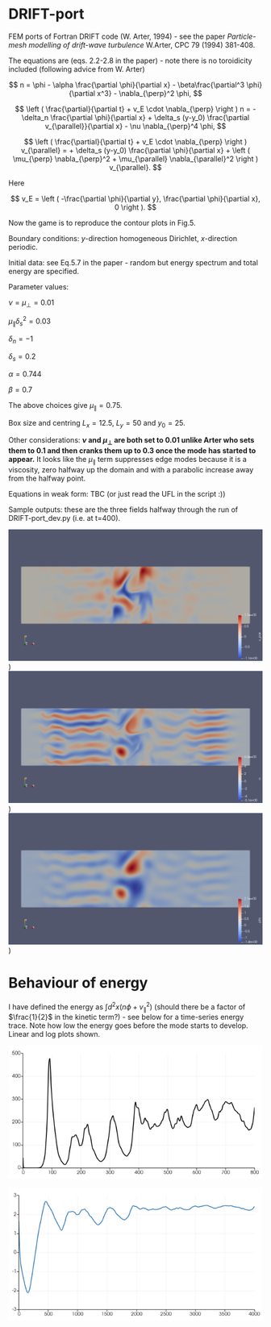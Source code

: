 # DRIFT-port
FEM ports of Fortran DRIFT code (W. Arter, 1994) - see the paper *Particle-mesh modelling of drift-wave turbulence* W.Arter, CPC 79 (1994) 381-408.

The equations are (eqs. 2.2-2.8 in the paper) - note there is no toroidicity included (following advice from W. Arter)

$$
n = \phi - \alpha \frac{\partial \phi}{\partial x} - \beta\frac{\partial^3 \phi}{\partial x^3} - \nabla_{\perp}^2 \phi,
$$

$$
\left ( \frac{\partial}{\partial t} + v_E \cdot \nabla_{\perp} \right ) n = - \delta_n \frac{\partial \phi}{\partial x} + \delta_s (y-y_0) \frac{\partial v_{\parallel}}{\partial x} - \nu \nabla_{\perp}^4 \phi,
$$

$$
\left ( \frac{\partial}{\partial t} + v_E \cdot \nabla_{\perp} \right ) v_{\parallel} = + \delta_s (y-y_0) \frac{\partial \phi}{\partial x} + \left ( \mu_{\perp} \nabla_{\perp}^2 + \mu_{\parallel} \nabla_{\parallel}^2 \right ) v_{\parallel}.
$$

Here

$$
v_E = \left ( -\frac{\partial \phi}{\partial y}, \frac{\partial \phi}{\partial x}, 0 \right ).
$$

Now the game is to reproduce the contour plots in Fig.5.

Boundary conditions: $y$-direction homogeneous Dirichlet, $x$-direction periodic.

Initial data: see Eq.5.7 in the paper - random but energy spectrum and total energy are specified.

Parameter values:

$\nu = \mu_{\perp} = 0.01$

$\mu_{\parallel} \delta_s^2 = 0.03$

$\delta_n = -1$

$\delta_s = 0.2$

$\alpha = 0.744$

$\beta = 0.7$

The above choices give $\mu_{\parallel} = 0.75$.

Box size and centring $L_x =12.5$, $L_y = 50$ and $y_0 = 25$.

Other considerations:
**$\nu$ and $\mu_{\perp}$ are both set to $0.01$ unlike Arter who sets them to $0.1$ and then cranks them up to $0.3$ once the mode has started to appear.**  It looks like the $\mu_{\parallel}$ term suppresses edge modes because it is a viscosity, zero halfway up the domain and with a parabolic increase away from the halfway point.

Equations in weak form: TBC (or just read the UFL in the script :))

Sample outputs: these are the three fields halfway through the run of DRIFT-port_dev.py (i.e. at t=400).

![v_par](png/v_par_200.png "parallel velocity"))
![n](png/n_200.png "density"))
![phi](png/phi_200.png "potential"))

# Behaviour of energy

I have defined the energy as $\int d^2 x \left ( n \phi + v_{\parallel}^2 \right )$ (should there be a factor of $\frac{1}{2}$ in the kinetic term?) - see below for a time-series energy trace.  Note how low the energy goes before the mode starts to develop.  Linear and log plots shown.

![energy](png/energy1.png "Time-evolution of the energy for the script {\tt DRIFT-port_dev.py} used to generate the fields shown above")

![logenergy](png/log10energy1.png "Time-evolution of the log (base 10) energy for the script {\tt DRIFT-port_dev.py} used to generate the fields shown above")

